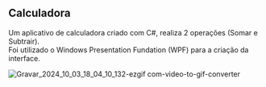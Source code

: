 ## Calculadora
Um aplicativo de calculadora criado com C#, realiza 2 operações (Somar e Subtrair).\
Foi utilizado o Windows Presentation Fundation (WPF) para a criação da interface.

![Gravar_2024_10_03_18_04_10_132-ezgif com-video-to-gif-converter](https://github.com/user-attachments/assets/4e5cc06b-9ddf-4059-bd53-e3a23892a5f5)
